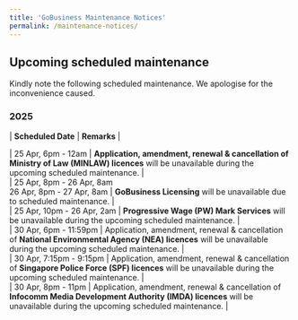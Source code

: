 ```yaml
---
title: 'GoBusiness Maintenance Notices'
permalink: /maintenance-notices/
---
```


## Upcoming scheduled maintenance

Kindly note the following scheduled maintenance. We apologise for the inconvenience caused. 


### 2025 

| **Scheduled Date** | **Remarks** |  

   

| 25 Apr, 6pm - 12am | **Application, amendment, renewal & cancellation of Ministry of Law (MINLAW) licences** will be unavailable during the upcoming scheduled maintenance. |    
| 25 Apr, 8pm - 26 Apr, 8am<br>26 Apr, 8pm - 27 Apr, 8am | **GoBusiness Licensing** will be unavailable due to scheduled maintenance. |        
| 25 Apr, 10pm - 26 Apr, 2am | **Progressive Wage (PW) Mark Services** will be unavailable during the upcoming scheduled maintenance. |    
| 30 Apr, 6pm - 11:59pm | Application, amendment, renewal & cancellation of **National Environmental Agency (NEA) licences** will be unavailable during the upcoming scheduled maintenance. |         
| 30 Apr, 7:15pm - 9:15pm | Application, amendment, renewal & cancellation of **Singapore Police Force (SPF) licences** will be unavailable during the upcoming scheduled maintenance. |       
| 30 Apr, 8pm - 11pm | Application, amendment, renewal & cancellation of **Infocomm Media Development Authority (IMDA) licences** will be unavailable during the upcoming scheduled maintenance. |      


<script src="/jquery/jquery.min.js"></script> <script src="/jquery/resize-tables.js"></script>
